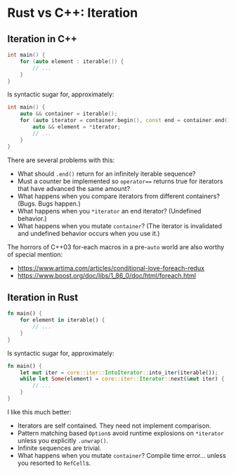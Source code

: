 # Rust vs C++: Iteration



## Iteration in C++

```cpp
int main() {
    for (auto element : iterable()) {
        // ...
    }
}
```

Is syntactic sugar for, approximately:

```cpp
int main() {
    auto && container = iterable();
    for (auto iterator = container.begin(), const end = container.end(); iterator != end; ++iterator) {
        auto && element = *iterator;
        // ...
    }
}
```

There are several problems with this:
-   What should `.end()` return for an infinitely iterable sequence?
-   Must a counter be implemented so `operator==` returns true for iterators that have advanced the same amount?
-   What happens when you compare iterators from different containers?  (Bugs.  Bugs happen.)
-   What happens when you `*iterator` an end iterator?  (Undefined behavior.)
-   What happens when you mutate `container`?  (The iterator is invalidated and undefined behavior occurs when you use it.)

The horrors of C++03 for-each macros in a pre-`auto` world are also worthy of special mention:
-   <https://www.artima.com/articles/conditional-love-foreach-redux>
-   <https://www.boost.org/doc/libs/1_86_0/doc/html/foreach.html>



## Iteration in Rust

```rust
fn main() {
    for element in iterable() {
        // ...
    }
}
```

Is syntactic sugar for, approximately:

```rust
fn main() {
    let mut iter = core::iter::IntoIterator::into_iter(iterable());
    while let Some(element) = core::iter::Iterator::next(&mut iter) {
        // ...
    }
}
```

I like this much better:
-   Iterators are self contained.  They need not implement comparison.
-   Pattern matching based `Option`s avoid runtime explosions on `*iterator` unless you explicitly `.unwrap()`.
-   Infinite sequences are trivial.
-   What happens when you mutate `container`?  Compile time error... unless you resorted to `RefCell`s.
